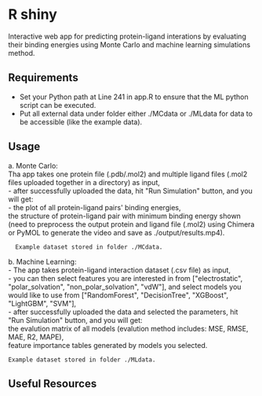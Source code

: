 # R shiny

Interactive web app for predicting protein-ligand interations by evaluating their binding energies using Monte Carlo and machine learning simulations method.

## Requirements

- Set your Python path at Line 241 in app.R to ensure that the ML python script can be executed.
- Put all external data under folder either ./MCdata or ./MLdata for data to be accessible (like the example data).

## Usage

a. Monte Carlo:<br />
      Tha app takes one protein file (.pdb/.mol2) and multiple ligand files (.mol2 files uploaded together in a directory) as input,<br />
      - after successfully uploaded the data, hit "Run Simulation" button, and you will get:<br />
      - the plot of all protein-ligand pairs' binding energies,<br />
            the structure of protein-ligand pair with minimum binding energy shown (need to preprocess the output protein and ligand file (.mol2) using Chimera or PyMOL to generate the video and save as ./output/results.mp4).<br />
   
      Example dataset stored in folder ./MCdata.
      
  b. Machine Learning:<br />
      - The app takes protein-ligand interaction dataset (.csv file) as input,<br />
      - you can then select features you are interested in from ["electrostatic", "polar_solvation", "non_polar_solvation", "vdW"], 
        and select models you would like to use from ["RandomForest", "DecisionTree", "XGBoost", "LightGBM", "SVM"],<br />
      - after successfully uploaded the data and selected the parameters, hit "Run Simulation" button, and you will get:<br />
            the evalution matrix of all models (evalution method includes: MSE, RMSE, MAE, R2, MAPE),<br />
            feature importance tables generated by models you selected.<br />
      
    Example dataset stored in folder ./MLdata.

## Useful Resources



